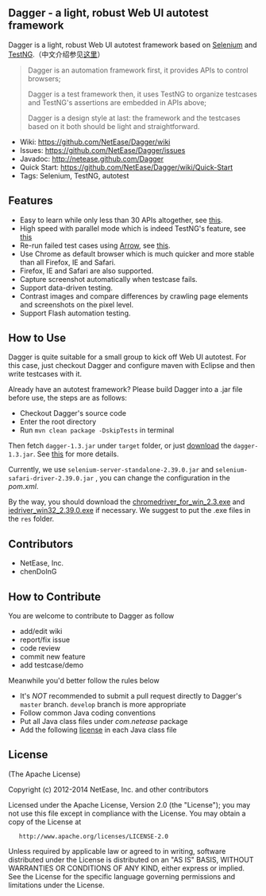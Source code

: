 ﻿## Dagger - a light, robust Web UI autotest framework

Dagger is a light, robust Web UI autotest framework based on [Selenium](http://seleniumhq.org/) and [TestNG](http://testng.org/doc/index.html).（中文介绍参见[这里](https://github.com/NetEase/Dagger/wiki/Dagger)）

> Dagger is an automation framework first, it provides APIs to control browsers;
> 
> Dagger is a test framework then, it uses TestNG to organize testcases and TestNG's assertions are embedded in APIs above;
> 
> Dagger is a design style at last: the framework and the testcases based on it both should be light and straightforward.

* Wiki: <https://github.com/NetEase/Dagger/wiki>
* Issues: <https://github.com/NetEase/Dagger/issues>
* Javadoc: <http://netease.github.com/Dagger>
* Quick Start: <https://github.com/NetEase/Dagger/wiki/Quick-Start>
* Tags: Selenium, TestNG, autotest

## Features

* Easy to learn while only less than 30 APIs altogether, see [this](http://netease.github.com/Dagger/classcom_1_1netease_1_1dagger_1_1_browser_emulator.html).
* High speed with parallel mode which is indeed TestNG's feature, see [this](https://github.com/NetEase/Dagger/wiki/Parallel-Mode)
* Re-run failed test cases using [Arrow](https://github.com/NetEase/arrow), see [this](https://github.com/NetEase/Dagger/wiki/Retry-Failed-Testcases-using-Arrow).
* Use Chrome as default browser which is much quicker and more stable than all Firefox, IE and Safari. 
* Firefox, IE and Safari are also supported.
* Capture screenshot automatically when testcase fails.
* Support data-driven testing.
* Contrast images and compare differences by crawling page elements and screenshots on the pixel level.
* Support Flash automation testing.


## How to Use

Dagger is quite suitable for a small group to kick off Web UI autotest. For this case, just checkout Dagger and configure maven with Eclipse and then write testcases with it.

Already have an autotest framework? Please build Dagger into a .jar file before use, the steps are as follows: 
*  Checkout Dagger's source code
*  Enter the root directory
*  Run `mvn clean package -DskipTests` in terminal

Then fetch `dagger-1.3.jar` under `target` folder, or just [download](https://github.com/NetEase/Dagger/releases/download/v1.3/dagger-1.3.jar) the `dagger-1.3.jar`. See [this](https://github.com/NetEase/Dagger/wiki/FAQ) for more details.

Currently, we use `selenium-server-standalone-2.39.0.jar` and `selenium-safari-driver-2.39.0.jar` , you can change the configuration in the _pom.xml_.

By the way, you should download the [chromedriver_for_win_2.3.exe](http://chromedriver.storage.googleapis.com/2.3/chromedriver_win32.zip) and [iedriver_win32_2.39.0.exe](http://selenium.googlecode.com/files/IEDriverServer_Win32_2.39.0.zip) if necessary. We suggest to put the .exe files in the `res` folder. 

## Contributors

* NetEase, Inc.
* chenDoInG

## How to Contribute

You are welcome to contribute to Dagger as follow

* add/edit wiki
* report/fix issue
* code review
* commit new feature
* add testcase/demo

Meanwhile you'd better follow the rules below

* It's *NOT* recommended to submit a pull request directly to Dagger's `master` branch. `develop` branch is more appropriate
* Follow common Java coding conventions
* Put all Java class files under *com.netease* package
* Add the following [license](#license) in each Java class file

## License

(The Apache License)

Copyright (c) 2012-2014 NetEase, Inc. and other contributors

Licensed under the Apache License, Version 2.0 (the "License"); you may not use this file except in compliance with the License. You may obtain a copy of the License at

       http://www.apache.org/licenses/LICENSE-2.0

Unless required by applicable law or agreed to in writing, software distributed under the License is distributed on an "AS IS" BASIS, WITHOUT WARRANTIES OR CONDITIONS OF ANY KIND, either express or implied. See the License for the specific language governing permissions and limitations under the License.
